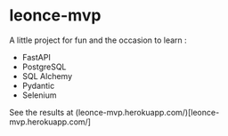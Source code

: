 # leonce-mvp

A little project for fun and the occasion to learn :

- FastAPI
- PostgreSQL
- SQL Alchemy
- Pydantic
- Selenium

See the results at (leonce-mvp.herokuapp.com/)[leonce-mvp.herokuapp.com/]